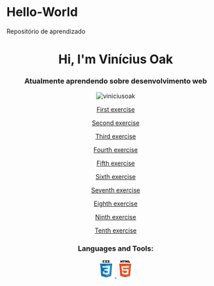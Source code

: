 # Hello-World
Repositório de aprendizado


<h1 align="center">Hi, I'm Vinícius Oak</h1>
<h3 align="center">Atualmente aprendendo sobre desenvolvimento web</h3>

<p align="center"> <img src="https://komarev.com/ghpvc/?username=viniciusoak&label=Profile%20views&color=0e75b6&style=flat" alt="viniciusoak" /> </p>
<p align="left">
</p>

<p align="center"> <a href="https://viniciusoak.github.io/Hello-World/ex001/index.html"> First exercise</a>
<p align="center"> <a href="https://viniciusoak.github.io/Hello-World/ex002/index.html"> Second exercise</a>
<p align="center"> <a href="https://viniciusoak.github.io/Hello-World/ex003/index.html"> Third exercise</a>
<p align="center"> <a href="https://viniciusoak.github.io/Hello-World/ex004/index.html"> Fourth exercise</a>
<p align="center"> <a href="https://viniciusoak.github.io/Hello-World/ex005/index.html"> Fifth exercise</a>
<p align="center"> <a href="https://viniciusoak.github.io/Hello-World/ex007/index.html"> Sixth exercise</a>
<p align="center"> <a href="https://viniciusoak.github.io/Hello-World/ex008/index.html"> Seventh exercise</a>
<p align="center"> <a href="https://viniciusoak.github.io/Hello-World/ex009/index.html"> Eighth exercise</a>
<p align="center"> <a href="https://viniciusoak.github.io/Hello-World/ex010/index.html"> Ninth exercise </a>
<p align="center"> <a href="https://viniciusoak.github.io/Hello-World/ex011/index.html"> Tenth exercise </a>


<h3 align="center">Languages and Tools:</h3>
<p align="center"> <a href="https://www.w3schools.com/css/" target="_blank" rel="external"> <img src="https://raw.githubusercontent.com/devicons/devicon/master/icons/css3/css3-original-wordmark.svg" alt="css3" width="40" height="40"/> </a> <a href="https://www.w3.org/html/" target="_blank" rel="external"> <img src="https://raw.githubusercontent.com/devicons/devicon/master/icons/html5/html5-original-wordmark.svg" alt="html5" width="40" height="40"/> </a> </p>



